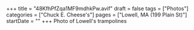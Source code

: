 +++
title = "48KfhPfZqa1MF9mdhkPw.avif"
draft = false
tags = ["Photos"]
categories = ["Chuck E. Cheese's"]
pages = ["Lowell, MA (199 Plain St)"]
startDate = ""
+++
Photo of Lowell's trampolines

